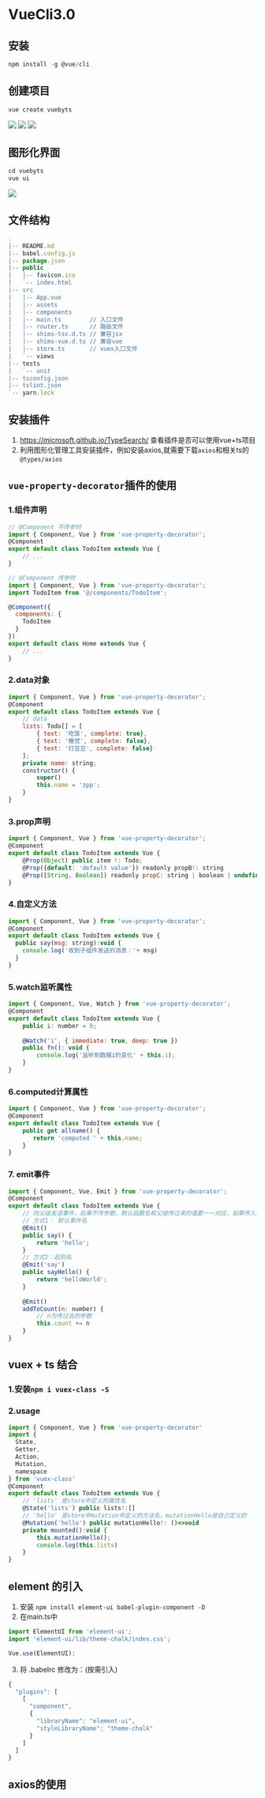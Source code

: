 # VueCli3.0
## 安装
```js
npm install -g @vue/cli

```
## 创建项目
```js
vue create vuebyts
```
![](https://raw.githubusercontent.com/Believel/MarkdownPhotos/master/vuecli3.0byts/1%E5%88%9D%E5%A7%8B%E5%8C%96%E9%A1%B9%E7%9B%AE.png)
![](https://raw.githubusercontent.com/Believel/MarkdownPhotos/master/vuecli3.0byts/2%E9%80%89%E6%8B%A9%E9%85%8D%E7%BD%AE%E9%A1%B9.png)
![](https://raw.githubusercontent.com/Believel/MarkdownPhotos/master/vuecli3.0byts/3%E5%90%AF%E5%8A%A8%E9%A1%B9%E7%9B%AE.png)

## 图形化界面
```js
cd vuebyts
vue ui
```
![](https://raw.githubusercontent.com/Believel/MarkdownPhotos/master/vuecli3.0byts/4%E5%9B%BE%E5%BD%A2%E5%8C%96%E7%95%8C%E9%9D%A2.png)

## 文件结构
```js
.
|-- README.md
|-- babel.config.js
|-- package.json
|-- public
|   |-- favicon.ico
|   `-- index.html
|-- src
|   |-- App.vue
|   |-- assets
|   |-- components
|   |-- main.ts        // 入口文件
|   |-- router.ts      // 路由文件
|   |-- shims-tsx.d.ts // 兼容jsx
|   |-- shims-vue.d.ts // 兼容vue
|   |-- store.ts       // vuex入口文件
|   `-- views
|-- tests
|   `-- unit
|-- tsconfig.json
|-- tslint.json
`-- yarn.lock

```
## 安装插件

1. https://microsoft.github.io/TypeSearch/  查看插件是否可以使用vue+ts项目
2. 利用图形化管理工具安装插件，例如安装axios,就需要下载`axios`和相关ts的`@types/axios`


## `vue-property-decorator`插件的使用
### 1.组件声明
```js
// @Component 不传参时
import { Component, Vue } from 'vue-property-decorator';
@Component
export default class TodoItem extends Vue {
    // ...
}

// @Component 传参时
import { Component, Vue } from 'vue-property-decorator';
import TodoItem from '@/components/TodoItem';

@Component({
  components: {
    TodoItem
  }
})
export default class Home extends Vue {
    // ...
}
```
### 2.data对象
```js
import { Component, Vue } from 'vue-property-decorator';
@Component
export default class TodoItem extends Vue {
    // data
    lists: Todo[] = [
        { text: '吃饭', complete: true},
        { text: '睡觉', complete: false},
        { text: '打豆豆', complete: false}
    ];
    private name: string;
    constructor() {
        super()
        this.name = 'zpp';
    }
}
```
### 3.prop声明
```js
import { Component, Vue } from 'vue-property-decorator';
@Component
export default class TodoItem extends Vue {
    @Prop(Object) public item !: Todo;
    @Prop({default: 'default value'}) readonly propB!: string
    @Prop([String, Boolean]) readonly propC: string | boolean | undefined
}
```
### 4.自定义方法
```js
import { Component, Vue } from 'vue-property-decorator';
@Component
export default class TodoItem extends Vue {
  public say(msg: string):void {
    console.log('收到子组件发送的消息：'+ msg)
  }
}
```
### 5.watch监听属性
```js
import { Component, Vue, Watch } from 'vue-property-decorator';
@Component
export default class TodoItem extends Vue {
    public i: number = 0;
    
    @Watch('i', { immediate: true, deep: true })
    public fn(): void {
        console.log('监听到数据i的变化' + this.i);
    }
}
```
### 6.computed计算属性
```js
import { Component, Vue } from 'vue-property-decorator';
@Component
export default class TodoItem extends Vue {
    public get allname() {
       return 'computed ' + this.name;
    }
}
```
### 7. emit事件
```js
import { Component, Vue, Emit } from 'vue-property-decorator';
@Component
export default class TodoItem extends Vue {
    // 向父级发送事件，如果不传参数，默认函数名和父级传过来的值要一一对应，如果传入父级给的函数名的参数，那么子级中的函数名可以任意起名字
    // 方式1： 默认事件名
    @Emit()
    public say() {
        return 'hello';
    }
    // 方式2：起别名
    @Emit('say')
    public sayHello() {
        return 'helloWorld';
    }
    
    @Emit()
    addToCount(n: number) {
        // n为传过去的参数
        this.count += n
    }
}
```
## vuex + ts 结合
### 1.安装`npm i vuex-class -S`
### 2.usage
```js
import { Component, Vue } from 'vue-property-decorator'
import {
  State,
  Getter,
  Action,
  Mutation,
  namespace
} from 'vuex-class'
@Component
export default class TodoItem extends Vue {
    // 'lists' 是store中定义的属性名
    @State('lists') public lists!:[]
    // 'hello' 是store中mutation中定义的方法名，mutationHello是自己定义的
    @Mutation('hello') public mutationHello!: ()=>void
    private mounted():void {
        this.mutationHello();
        console.log(this.lists)
    }
}

```

## element 的引入
1. 安装 `npm install element-ui babel-plugin-component -D`
2. 在main.ts中
```js
import ElementUI from 'element-ui';
import 'element-ui/lib/theme-chalk/index.css';

Vue.use(ElementUI);
```
3. 将 .babelrc 修改为：(按需引入)
```js
{
  "plugins": [
    [
      "component",
      {
        "libraryName": "element-ui",
        "styleLibraryName": "theme-chalk"
      }
    ]
  ]
}
```
## axios的使用
